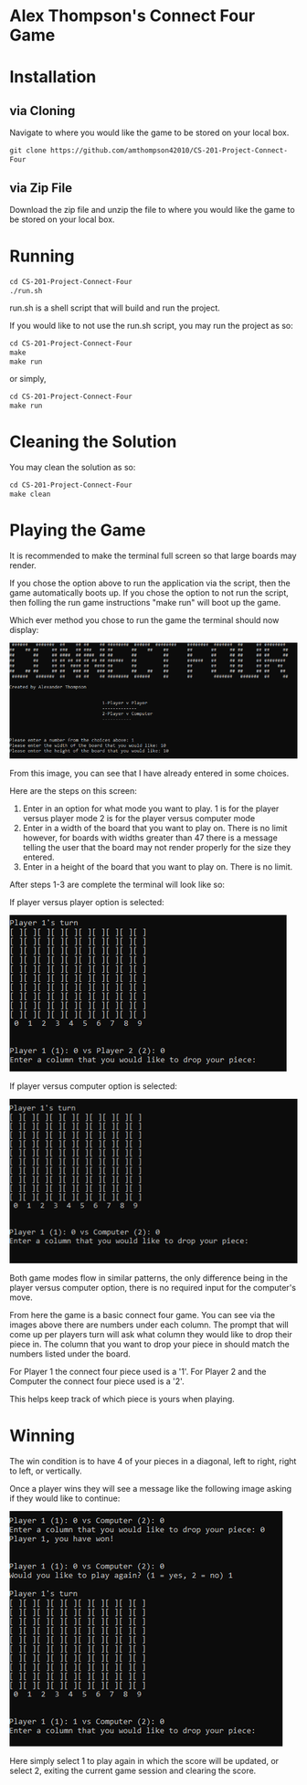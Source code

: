# Alex Thompson's Connect Four Game

Installation
============

via Cloning
-----------

Navigate to where you would like the game to be stored on your local box.

```
git clone https://github.com/amthompson42010/CS-201-Project-Connect-Four
``` 

via Zip File
------------

Download the zip file and unzip the file to where you would like the game to be stored on your local box.

Running
=======

```
cd CS-201-Project-Connect-Four
./run.sh
```

run.sh is a shell script that will build and run the project.

If you would like to not use the run.sh script, you may run the project as so:

```
cd CS-201-Project-Connect-Four
make
make run
```
or simply,
```
cd CS-201-Project-Connect-Four
make run
```

Cleaning the Solution
=====================

You may clean the solution as so:
```
cd CS-201-Project-Connect-Four
make clean
```

Playing the Game
================

It is recommended to make the terminal full screen so that large boards may render.

If you chose the option above to run the application via the script, then the game automatically boots up.
If you chose the option to not run the script, then folling the run game instructions "make run" will boot up the game.

Which ever method you chose to run the game the terminal should now display:

![alt text](https://github.com/amthompson42010/CS-201-Project-Connect-Four/raw/master/readmePics/mainMenu.PNG "Main Menu")

From this image, you can see that I have already entered in some choices.

Here are the steps on this screen:

1. Enter in an option for what mode you want to play.
    1 is for the player versus player mode
    2 is for the player versus computer mode
2. Enter in a width of the board that you want to play on.
    There is no limit however, for boards with widths greater than 47 there is a message telling the user that the board may
    not render properly for the size they entered.
3. Enter in a height of the board that you want to play on.
    There is no limit.

After steps 1-3 are complete the terminal will look like so:

If player versus player option is selected:

![alt text](https://github.com/amthompson42010/CS-201-Project-Connect-Four/raw/master/readmePics/pvp.PNG "PVP") 

If player versus computer option is selected:

![alt text](https://github.com/amthompson42010/CS-201-Project-Connect-Four/raw/master/readmePics/pvc.PNG "PVC")

Both game modes flow in similar patterns, the only difference being in the player versus computer option, there is no required
input for the computer's move.

From here the game is a basic connect four game. You can see via the images above there are numbers under each column.
The prompt that will come up per players turn will ask what column they would like to drop their piece in.
The column that you want to drop your piece in should match the numbers listed under the board.

For Player 1 the connect four piece used is a '1'.
For Player 2 and the Computer the connect four piece used is a '2'.

This helps keep track of which piece is yours when playing.

Winning
=======

The win condition is to have 4 of your pieces in a diagonal, left to right, right to left, or vertically.

Once a player wins they will see a message like the following image asking if they would like to continue:

![alt text](https://github.com/amthompson42010/CS-201-Project-Connect-Four/raw/master/readmePics/continue.PNG "Continue")

Here simply select 1 to play again in which the score will be updated, or select 2, exiting the current game session and clearing the score.